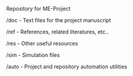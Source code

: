 Repository for ME-Project


/doc - Text files for the project manuscript

/ref - References, related literatures, etc..

/res - Other useful resources

/sim - Simulation files

/auto - Project and repository automation utilities
